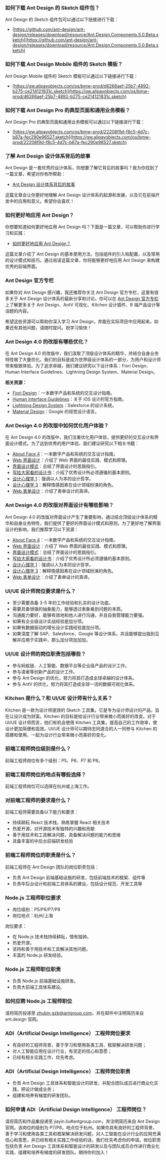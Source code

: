 ### 如何下载 Ant Design 的 Sketch 组件包？

Ant Design 的 Sketch 组件包可以通过以下链接进行下载：

- [https://github.com/ant-design/ant-design/releases/download/resource/Ant.Design.Components.5.0.Beta.sketch](https://github.com/ant-design/ant-design/releases/download/resource/Ant.Design.Components.5.0.Beta.sketch)

### 如何下载 Ant Design Mobile 组件的 Sketch 模板？

Ant Design Mobile 组件的 Sketch 模板可以通过以下链接进行下载：

- [https://gw.alipayobjects.com/os/bmw-prod/d6266aef-25b7-4892-b275-ce214121831c.sketch](https://gw.alipayobjects.com/os/bmw-prod/d6266aef-25b7-4892-b275-ce214121831c.sketch)

### 如何下载 Ant Design Pro 的典型页面和通用业务模板？

Ant Design Pro 的典型页面和通用业务模板可以通过以下链接进行下载：

- [https://gw.alipayobjects.com/os/bmw-prod/22208f9d-f8c5-4d7c-b87a-fec290e96527.sketch](https://gw.alipayobjects.com/os/bmw-prod/22208f9d-f8c5-4d7c-b87a-fec290e96527.sketch)

### 了解 Ant Design 设计体系背后的故事

Ant Design 是一套优秀的设计体系，你想要了解它背后的故事吗？我为你找到了一篇文章，希望对你有所帮助：

- [Ant Design 设计体系背后的故事](https://www.zhihu.com/question/320080636/answer/1757539231)

这篇文章会让你更好地理解 Ant Design 设计体系的起源和发展，以及它在前端开发中的应用和意义。希望你会喜欢！

### 如何更好地应用 Ant Design？

你想要知道如何更好地应用 Ant Design 吗？下面是一篇文章，可以帮助你进行学习和实践：

- [如何更好地应用 Ant Design？](https://zhuanlan.zhihu.com/p/366408553)

这篇文章介绍了 Ant Design 的基本使用方法，包括组件的引入和配置，以及常用的设计模式和技巧。通过阅读这篇文章，你将能够更好地应用 Ant Design 来构建优秀的前端界面。

### Ant Design 官方专栏

如果你对 Ant Design 感兴趣，我还推荐你关注 Ant Design 官方专栏，这里有很多关于 Ant Design 设计体系的最新分享和讨论。你可以在 [Ant Design 官方专栏](https://www.zhihu.com/column/c_1310524851418480640) 上了解更多关于 Ant Design、AntV 可视化、Kitchen 设计插件、B 端产品设计等话题的内容。

希望这些资源可以帮助你深入学习 Ant Design，并能在实际项目中应用起来。如果还有其他问题，请随时提问。祝学习愉快！

### Ant Design 4.0 的改版有哪些优化？

在 Ant Design 4.0 的改版中，我们汲取了顶级设计体系的精华，并结合自身业务特性做了大量优化。我们的目标是成为世界级设计体系的一部分，为用户和设计师带来极致体验。为了追求卓越，我们建议研究以下设计体系：Fiori Design、Human Interface Guidelines、Lightning Design System、Material Design。

**相关资源：**

- [Fiori Design](https://experience.sap.com/fiori-design-web/)：一本数字产品和系统的交互设计指南。
- [Human Interface Guidelines](https://developer.apple.com/ios/human-interface-guidelines/overview/themes/)：关于 iOS 设计的官方指南。
- [Lightning Design System](https://lightningdesignsystem.com/getting-started/)：Salesforce 的设计系统。
- [Material Design](https://material.io/)：Google 的视觉设计语言。

### Ant Design 4.0 的改版中如何优化用户体验？

在 Ant Design 4.0 的改版中，我们注重优化用户体验，提供更好的交互设计和界面设计模式。为了达到优秀的用户体验，我们建议研究以下相关书籍：

- [About Face 4](http://book.douban.com/subject/26642302/)：一本数字产品和系统的交互设计指南。
- [Web 界面设计](http://book.douban.com/subject/3821157/)：介绍了 Web 界面的最佳实践、模式和原理。
- [界面设计模式](http://book.douban.com/subject/25716088/)：总结了界面设计的思路指引。
- [写给大家看的设计书](http://book.douban.com/subject/3323633/)：介绍了优秀设计所必须遵循的基本原则。
- [设计心理学 1](http://book.douban.com/subject/26102860/)：强调以人为本的设计哲学。
- [设计心理学 3](http://book.douban.com/subject/26424688/)：解释情感因素在设计领域扮演的角色。
- [Web 表单设计](http://book.douban.com/subject/4886100/)：介绍了表单设计的真谛。

### Ant Design 4.0 的改版对界面设计有哪些影响？

Ant Design 4.0 的改版对界面设计产生了重要影响，通过结合顶级设计体系的精华和自身业务特性，我们提供了更好的界面设计模式和原则。为了更好地了解界面设计的影响，我们推荐学习以下资源：

- [About Face 4](http://book.douban.com/subject/26642302/)：一本数字产品和系统的交互设计指南。
- [Web 界面设计](http://book.douban.com/subject/3821157/)：介绍了 Web 界面的最佳实践、模式和原理。
- [界面设计模式](http://book.douban.com/subject/25716088/)：总结了界面设计的思路指引。
- [写给大家看的设计书](http://book.douban.com/subject/3323633/)：介绍了优秀设计所必须遵循的基本原则。
- [设计心理学 1](http://book.douban.com/subject/26102860/)：强调以人为本的设计哲学。
- [设计心理学 3](http://book.douban.com/subject/26424688/)：解释情感因素在设计领域扮演的角色。
- [Web 表单设计](http://book.douban.com/subject/4886100/)：介绍了表单设计的真谛。

### UI/UE 设计师岗位要求是什么？

- 至少需要具备 3-5 年的工作经验和扎实的设计功底。
- 需要具备很强的抽象能力，能够透过表象看到问题的本质。
- 沟通能力要好，能够有效地和他人进行沟通，并且自我管理能力要强。
- 如果有企业级设计实战经验是加分项。
- 如果有数据驱动的增长设计实践经验是加分项。
- 如果深度了解 SAP、Salesforce、Google 等设计体系，并且能够提出独到见解并应用于实践中，那么加分项加加加。

### UI/UE 设计师的岗位职责包括哪些？

- 参与蚂蚁链、人工智能、数据平台等企业级产品的设计工作。
- 参与语雀等创新产品的设计工作。
- 参与 Ant Design 的优化，努力将其打造成全球卓越的设计体系。
- 参与 AntV 的优化，努力将其打造成全球一流的数据可视化体系。

### Kitchen 是什么？和 UI/UE 设计师有什么关系？

Kitchen 是一款为设计师提效的 Sketch 工具集。它是专为设计师设计的产品，旨在让设计成为财富。Kitchen 的目标是给设计行业带来微小而美好的改变。对于 UI/UE 设计师而言，他们有机会使用 Kitchen 工具集，提高自己的工作效率，使设计更加简便和高效。UI/UE 设计师可以期待志同道合的人一同参与 Kitchen 的搭建和使用，一起为设计行业带来微小而美好的变化。

### 前端工程师岗位级别是什么？

前端工程师岗位有多个级别：P5、P6、P7 和 P8。

### 前端工程师岗位的地点有哪些选择？

前端工程师岗位可以选择在杭州或上海工作。

### 对前端工程师的要求是什么？

前端工程师需要具备以下能力和要求：

- 持续耕耘 React 技术栈，熟练掌握 React 相关技术
- 热爱开源，对开源技术有独特的兴趣和贡献
- 善于用技术和工具解决问题，具备解决问题的能力和思维
- 具备丰富的中后台前端研发经验

### 前端工程师岗位的职责是什么？

前端工程师在 Ant Design 团队的岗位职责包括：

- 负责 Ant Design 前端基础设施的研发，包括前端技术的框架、组件等
- 负责中后台设计和前端工具体系的建设，包括设计规范、开发工具等

### Node.js 工程师职位要求

- 岗位级别：P5/P6/P7/P8
- 岗位地点：杭州/上海

岗位要求：

- 在 Node.js 技术栈持续耕耘，情有独钟。
- 热爱开源。
- 坚持和善于用技术和工具解决其他问题。
- 丰富的 Node.js 研发经验。

### Node.js 工程师职位职责

- 负责 Node.js 前端基础设施研发。
- 负责大前端工具体系建设。

### 如何应聘 Node.js 工程师职位

请将简历投递至 zhubin.gzb@antgroup.com，并在邮件中注明简历来自 ant.design 官网。

### ADI（Artificial Design Intelligence） 工程师岗位要求

- 有良好的工程师背景，善于学习和使用各类工具、框架解决研发问题；
- 对人工智能应用在设计行业，有坚定的信心和意愿；
- 已经有相关实践工作，优先考虑。

### ADI（Artificial Design Intelligence） 工程师岗位职责

- 负责 Ant Design 工具体系和智能设计的研发，并配合团队成员进行商业化实践，把设计做成业务；
- 组建和培养有梯度的研发团队。

### 如何申请 ADI（Artificial Design Intelligence） 工程师岗位？

请将简历和作品集投递至 jiayin.liu#antgroup.com，并注明简历来自 Ant Design 官网。该岗位的级别为 P7/P8，地点位于杭州。如果你具有良好的工程师背景，善于学习和使用各类工具和框架解决研发问题，对人工智能在设计行业的应用充满信心和意愿，并已经有相关实践工作经验的话，我们优先考虑你的申请。岗位职责包括负责 Ant Design 工具体系和智能设计的研发以及与团队成员合作进行商业化实践，组建和培养有梯度的研发团队。期待你的加入！
